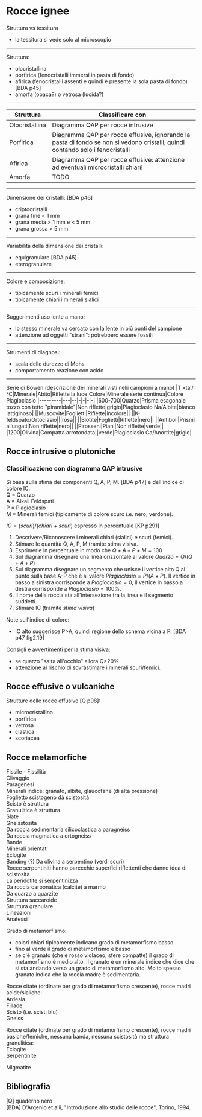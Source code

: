 # Rocce ignee
Struttura vs tessitura
* la tessitura si vede solo al microscopio

---

Struttura:
* olocristallina
* porfirica (fenocristalli immersi in pasta di fondo)
* afirica (fenocristalli assenti e quindi è presente la sola pasta di fondo) [BDA p45]
* amorfa (opaca?) o vetrosa (lucida?)

---

|Struttura|Classificare con|
|---------|----------------|
|Olocristallina|Diagramma QAP per rocce intrusive|
|Porfirica|Diagramma QAP per rocce effusive, ignorando la pasta di fondo se non si vedono cristalli, quindi contando solo i fenocristalli|
|Afirica|Diagramma QAP per rocce effusive: attenzione ad eventuali microcristalli chiari!|
|Amorfa|TODO|

---

Dimensione dei cristalli: [BDA p46]
* criptocristalli
* grana fine < 1 mm
* grana media > 1 mm e < 5 mm
* grana grossa > 5 mm

---

Variabilità della dimensione dei cristalli:
* equigranulare [BDA p45]
* eterogranulare

---

Colore e composizione:
* tipicamente scuri i minerali femici
* tipicamente chiari i minerali sialici

---

Suggerimenti uso lente a mano:
* lo stesso minerale va cercato con la lente in più punti del campione
* attenzione ad oggetti "strani": potrebbero essere fossili

---

Strumenti di diagnosi:
* scala delle durezze di Mohs
* comportamento reazione con acido

---

Serie di Bowen (descrizione dei minerali visti nelìi campioni a mano)
|T xtal/°C|Minerale|Abito|Riflette la luce|Colore|Minerale serie continua|Colore Plagioclasio
|---------|---|--|-|-|-|-|
|600-700|Quarzo|Prisma esagonale tozzo con tetto "piramidale"|Non riflette|grigio|Plagioclasio Na/Albite|bianco lattiginoso|
||Muscovite|Foglietti|Riflette|incolore||
||K-feldspato/Ortoclasio|||rosa||
||Biotite|Foglietti|Riflette|nero||
||Anfiboli|Prismi allungati|Non riflette|nero||
||Pirosseni|Piani|Non riflette|verde||
|1200|Olivina|Compatta arrotondata||verde|Plagioclasio Ca/Anortite|grigio|
## Rocce intrusive o plutoniche

### Classificazione con diagramma QAP intrusive
Si basa sulla stima dei componenti Q, A, P, M. [BDA p47] e dell'indice di colore IC.  
Q = Quarzo  
A = Alkali Feldspati  
P = Plagioclasio  
M = Minerali femici (tipicamente di colore scuro i.e. nero, verdone).

$IC=(scuri)/(chiari+scuri)$ espresso in percentuale [KP p291]

1) Descrivere/Riconoscere i minerali chiari (sialici) e scuri (femici).
2) Stimare le quantità Q, A, P, M tramite stima visiva.
3) Esprimerle in percentuale in modo che $Q+A+P+M=100$
4) Sul diagramma disegnare una linea orizzontale al valore $Quarzo=Q/(Q+A+P)$
5) Sul diagramma disegnare un segmento che unisce il vertice alto Q al punto sulla base A-P che è al valore $Plagioclasio=P/(A+P)$. Il vertice in basso a sinistra corrisponde a $Plagioclasio=0$, il vertice in basso a destra corrisponde a $Plagioclasio=100\%$.
6) Il nome della roccia sta all'intersezione tra la linea e il segmento suddetti. 
3) Stimare IC (tramite _stima visiva_)

Note sull'indice di colore:
* IC alto suggerisce P>A, quindi regione dello schema vicina a P. [BDA p47 fig2.19] 


Consigli e avvertimenti per la stima visiva:
* se quarzo "salta all'occhio" allora Q>20%
* attenzione al rischio di sovrastimare i minerali scuri/femici.


## Rocce effusive o vulcaniche

Strutture delle rocce effusive [Q p98]:  
* microcristallina
* porfirica
* vetrosa 
* clastica 
* scoriacea

## Rocce metamorfiche

Fissile - Fissilità  
Clivaggio  
Paragenesi  
Minerali indice: granato, albite, glaucofane (di alta pressione)  
Foglietto scistogeno dà scistosità  
Scisto è struttura  
Granulitica è struttura  
Slate  
Gneisstosità  
Da roccia sedimentaria silicoclastica a paragneiss  
Da roccia magmatica a ortogneiss  
Bande  
Minerali orientati  
Eclogite  
Banding (?)
Da olivina a serpentino (verdi scuri)  
Rocce serpentiniti hanno parecchie superfici riflettenti che danno idea di scistosità  
La peridotite si serpentinizza  
Da roccia carbonatica (calcite) a marmo  
Da quarzo a quarzite  
Struttura saccaroide  
Struttura granulare  
Lineazioni  
Anatessi

Grado di metamorfismo:
* colori chiari tipicamente indicano grado di metamorfismo basso
* fino al verde il grado di metamorfismo è basso
* se c'è granato (che è rosso violaceo, sfere compatte) il grado di metamorfismo è medio alto. Il granato è un minerale indice che dice che si sta andando verso un grado di metamorfismo alto. Molto spesso granato indica che la roccia madre è sedimentaria.

Rocce citate (ordinate per grado di metamorfismo crescente), rocce madri acide/sialiche:  
Ardesia  
Fillade  
Scisto (i.e. scisti blu)  
Gneiss  

Rocce citate (ordinate per grado di metamorfismo crescente), rocce madri basiche/femiche,
nessuna banda, nessuna scistosità ma struttura granulitica:  
Eclogite  
Serpentinite  

Migmatite  

## Bibliografia

[Q] quaderno nero  
[BDA] D'Argenio et alii, "Introduzione allo studio delle rocce", Torino, 1994.

